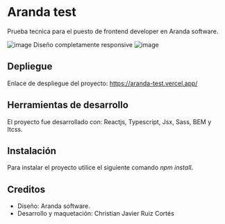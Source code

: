 # Aranda test
Prueba tecnica para el puesto de frontend developer en Aranda software.

![image](https://user-images.githubusercontent.com/79488966/209452016-1f9022a5-50af-4153-9800-823232d21892.png)
Diseño completamente responsive
![image](https://user-images.githubusercontent.com/79488966/209452169-b45dce99-c828-457c-b7e6-083af6fac59e.png)


## Depliegue
Enlace de despliegue del proyecto: https://aranda-test.vercel.app/


## Herramientas de desarrollo
El proyecto fue desarrollado con: Reactjs, Typescript, Jsx, Sass, BEM y Itcss.


## Instalación
Para instalar el proyecto utilice el siguiente comando *npm install*.

## Creditos
* Diseño: Aranda software.
* Desarrollo y maquetación: Christian Javier Ruiz Cortés
